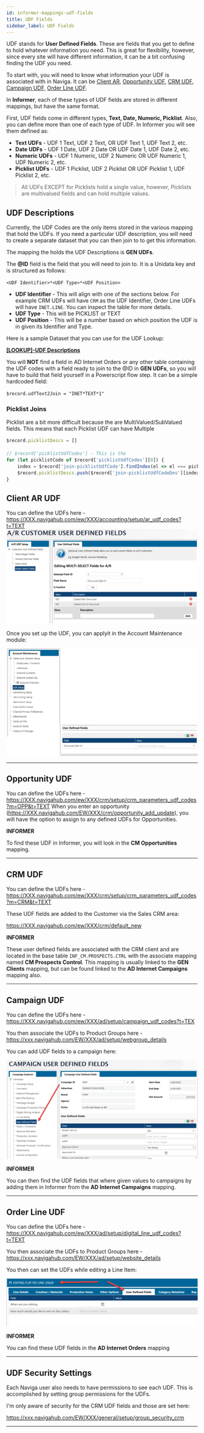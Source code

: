 ```yaml
---
id: informer-mappings-udf-fields
title: UDF Fields
sidebar_label: UDF Fields
---
```


UDF stands for **User Defined Fields**.  These are fields that you get to define to hold whatever information you need.  This is great for flexibility, however, since every site will have different information, it can be a bit confusing finding the UDF you need.

To start with, you will need to know what information your UDF is associated with in Naviga.  It can be [Client AR](#client-ar-udf), [Opportunity UDF](#opportunity-udf), [CRM UDF](#crm-udf), [Campaign UDF](#campaign-udf), [Order Line UDF](#order-line-udf).

In **Informer**, each of these types of UDF fields are stored in different mappings, but have the same format.

First, UDF fields come in different types, **Text, Date, Numeric, Picklist**.  Also, you can define more than one of each type of UDF.  In Informer you will see them defined as:

- **Text UDFs** - UDF 1 Text, UDF 2 Text, OR UDF Text 1, UDF Text 2, etc.
- **Date UDFs** - UDF 1 Date, UDF 2 Date OR UDF Date 1, UDF Date 2, etc.
- **Numeric UDFs** - UDF 1 Numeric, UDF 2 Numeric OR  UDF Numeric 1, UDF Numeric 2, etc.
- **Picklist UDFs** - UDF 1 Picklist, UDF 2 Picklist OR  UDF Picklist 1, UDF Picklist 2, etc.

> All UDFs EXCEPT for Picklists hold a single value, however, Picklists are multivalued fields and can hold multiple values.



## UDF Descriptions

Currently, the UDF Codes are the only items stored in the various mapping that hold the UDFs.  If you need a particular UDF description, you will need to create a separate dataset that you can then join to to get this information.

The mapping the holds the UDF Descriptions is **GEN UDFs**.  

The **@ID** field is the field that you will need to join to.  It is a Unidata key and is structured as follows:

`<UDF Identifier>*<UDF Type>*<UDF Position>`

- **UDF Identifier** - This will align with one of the sections below.  For example CRM UDFs will have `CRM` as the UDF Identifier, Order Line UDFs will have `INET.LINE`.  You can inspect the table for more details.
- **UDF Type** - This will be PICKLIST or TEXT
- **UDF Position** - This will be a number based on which position the UDF is in given its Identifier and Type.

Here is a sample Dataset that you can use for the UDF Lookup:

**<a  target="_blank"  href="/downloads/lookup-udf-descriptions.tgz">[LOOKUP]-UDF Descriptions</a>**

You will **NOT** find a field in AD Internet Orders or any other table containing the UDF codes with a field ready to join to the @ID in **GEN UDFs**, so you will have to build that field yourself in a Powerscript flow step.  It can be a simple hardcoded field:

`$record.udfText2Join = "INET*TEXT*1"`

### Picklist Joins

Picklist are a bit more difficult because the are MultiValued/SubValued fields.  This means that each Picklist UDF can have Multiple



```js
$record.picklistDescs = []

// $record['picklistUdfCodes'] - This is the 
for (let picklistCode of $record['picklistUdfCodes'][0]) {
    index = $record['join-picklistUdfCode'].findIndex(el => el === picklistCode)
    $record.picklistDescs.push($record['join-picklistUdfCodeDes'][index])
}
```



## Client AR UDF

You can define the UDFs here - https://XXX.navigahub.com/ew/XXX/accounting/setup/ar_udf_codes?t=TEXT
![image-20220728103247702](images/informer_mapping_UDF_Client02.png)

Once you set up the UDF, you can applyit in the Account Maintenance module:

![img](images/informer_mapping_UDF_Client03.png)

---

## Opportunity UDF

You can define the UDFs here -  https://XXX.navigahub.com/ew/XXX/crm/setup/crm_parameters_udf_codes?m=OPP&t=TEXT
When you enter an opportunity (https://XXX.navigahub.com/EW/XXX/crm/opportunity_add_update), you will have the option to assign to any defined UDFs for Opportunities. 

**INFORMER**

To find these UDF in Informer, you will look in the **CM Opportunities** mapping.

---

##  CRM UDF

You can define the UDFs here -  https://XXX.navigahub.com/ew/XXX/crm/setup/crm_parameters_udf_codes?m=CRM&t=TEXT

These UDF fields are added to the Customer via the Sales CRM area:

https://XXX.navigahub.com/ew/XXX/crm/default_new

**INFORMER**

These user defined fields are associated with the CRM client and are located in the base table `INF_CM.PROSPECTS.CTRL` with the associate mapping named **CM Prospects Control**.  This mapping is usually linked to the **GEN Clients** mapping, but can be found linked to the **AD Internet Campaigns** mapping also.

---

## Campaign UDF

You can define the UDFs here -  https://XXX.navigahub.com/ew/XXX/ad/setup/campaign_udf_codes?t=TEX

You then associate the UDFs to Product Groups here - https://xxx.navigahub.com/EW/XXX/ad/setup/webgroup_details

You can add UDF fields to a campaign here:

![image-20220803103224252](images/informer_mapping_UDF_campaign_001.png)

**INFORMER**

You can then find the UDF fields that where given values to campaigns by adding them in Informer from the **AD Internet Campaigns** mapping.  

---

## Order Line UDF

You can define the UDFs here -  https://XXX.navigahub.com/ew/XXX/ad/setup/digital_line_udf_codes?t=TEXT

You then associate the UDFs to Product Groups here - https://xxx.navigahub.com/EW/XXX/ad/setup/website_details

You then can set the UDFs while editing a Line Item:

![image-20220803103119905](images/informer_mapping_UDF_orderline_001.png)

**INFORMER**

You can find these UDF fields in the **AD Internet Orders** mapping

---

## UDF Security Settings

Each Naviga user also needs to have permissions to see each UDF.  This is accomplished by setting group permissions for the UDFs.

I'm only aware of security for the CRM UDF fields and those are set here:

https://xxx.navigahub.com/EW/XXX/general/setup/group_security_crm

---


